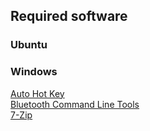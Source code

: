 ## Required software

### Ubuntu

### Windows

[Auto Hot Key](https://www.autohotkey.com/) \
[Bluetooth Command Line Tools](https://bluetoothinstaller.com/bluetooth-command-line-tools) \
[7-Zip](https://7-zip.org.pl/)
